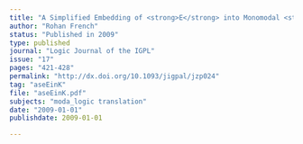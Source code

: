 ```yaml
---
title: "A Simplified Embedding of <strong>E</strong> into Monomodal <strong>K</strong>"
author: "Rohan French"
status: "Published in 2009"
type: published
journal: "Logic Journal of the IGPL"
issue: "17"
pages: "421-428"
permalink: "http://dx.doi.org/10.1093/jigpal/jzp024"
tag: "aseEinK"
file: "aseEinK.pdf"
subjects: "moda_logic translation"
date: "2009-01-01"
publishdate: 2009-01-01

---
```


